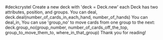 #deckcrystel
Create a new deck with 'deck = Deck.new'
each Deck has two attributes, position, and groups.
You can deal, 
  deck.deal(number_of_cards_in_each_hand, number_of_hands)
You can deal_in,
You can use 'group_no' to move cards from one group to the next:
  deck.group_no(group_number, number_of_cards_off_the_top, group_to_move_them_to, where_in_that_group)
Thank you for reading!
